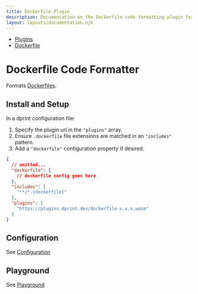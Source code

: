 ```yaml
---
title: Dockerfile Plugin
description: Documentation on the Dockerfile code formatting plugin for dprint.
layout: layouts/documentation.njk
---
```


<nav class="breadcrumb" aria-label="breadcrumbs">
  <ul>
    <li><a href="/plugins">Plugins</a></li>
    <li><a href="/plugins/dockerfile">Dockerfile</a></li>
  </ul>
</nav>

# Dockerfile Code Formatter

Formats [Dockerfiles](https://docs.docker.com/engine/reference/builder).

## Install and Setup

In a dprint configuration file:

1. Specify the plugin url in the `"plugins"` array.
2. Ensure `.dockerfile` file extensions are matched in an `"includes"` pattern.
3. Add a `"dockerfile"` configuration property if desired.

```json
{
  // omitted...
  "dockerfile": {
    // dockerfile config goes here
  },
  "includes": [
    "**/*.{dockerfile}"
  ],
  "plugins": [
    "https://plugins.dprint.dev/dockerfile-x.x.x.wasm"
  ]
}
```

## Configuration

See [Configuration](/plugins/dockerfile/config)

## Playground

See [Playground](https://dprint.dev/playground#language/dockerfile)
